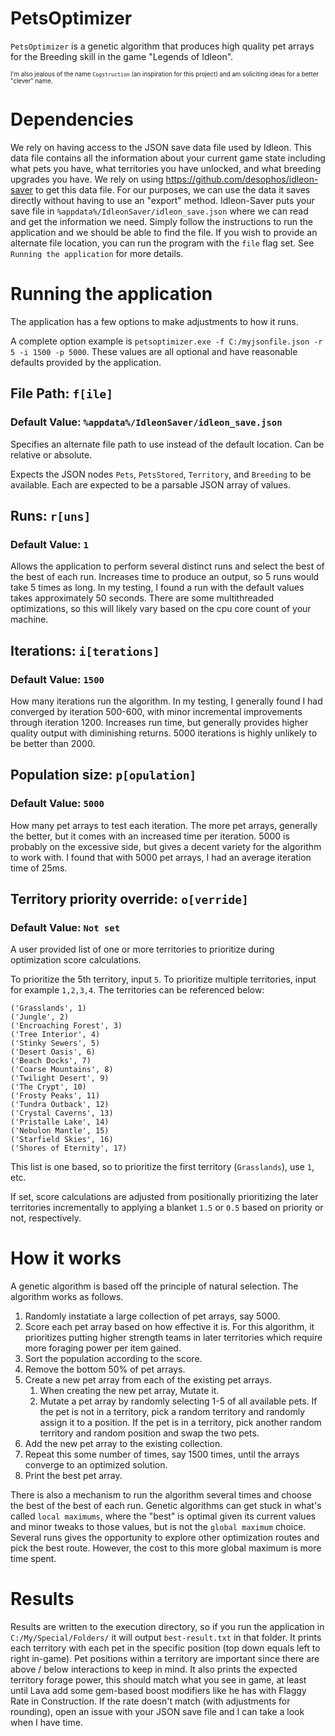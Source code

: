 # PetsOptimizer

`PetsOptimizer` is a genetic algorithm that produces high quality pet arrays for the Breeding skill in the game "Legends of Idleon".

<sup><sub>I'm also jealous of the name `Cogstruction` (an inspiration for this project) and am soliciting ideas for a better "clever" name.</sub></sup>

# Dependencies

We rely on having access to the JSON save data file used by Idleon. This data file contains all the information about your current game state including what pets you have, what territories you have unlocked, and what breeding upgrades you have. We rely on using https://github.com/desophos/idleon-saver to get this data file. For our purposes, we can use the data it saves directly without having to use an "export" method. Idleon-Saver puts your save file in `%appdata%/IdleonSaver/idleon_save.json` where we can read and get the information we need. Simply follow the instructions to run the application and we should be able to find the file. If you wish to provide an alternate file location, you can run the program with the `file` flag set. See `Running the application` for more details.

# Running the application

The application has a few options to make adjustments to how it runs.

A complete option example is `petsoptimizer.exe -f C:/myjsonfile.json -r 5 -i 1500 -p 5000`. These values are all optional and have reasonable defaults provided by the application.

## File Path: `f[ile]`

### Default Value: `%appdata%/IdleonSaver/idleon_save.json`

Specifies an alternate file path to use instead of the default location. Can be relative or absolute.

Expects the JSON nodes `Pets`, `PetsStored`, `Territory`, and `Breeding` to be available. Each are expected to be a parsable JSON array of values.

## Runs: `r[uns]`

### Default Value: `1`

Allows the application to perform several distinct runs and select the best of the best of each run. Increases time to produce an output, so 5 runs would take 5 times as long. In my testing, I found a run with the default values takes approximately 50 seconds. There are some multithreaded optimizations, so this will likely vary based on the cpu core count of your machine.

## Iterations: `i[terations]`

### Default Value: `1500`

How many iterations run the algorithm. In my testing, I generally found I had converged by iteration 500-600, with minor incremental improvements through iteration 1200. Increases run time, but generally provides higher quality output with diminishing returns. 5000 iterations is highly unlikely to be better than 2000.

## Population size: `p[opulation]`

### Default Value: `5000`

How many pet arrays to test each iteration. The more pet arrays, generally the better, but it comes with an increased time per iteration. 5000 is probably on the excessive side, but gives a decent variety for the algorithm to work with. I found that with 5000 pet arrays, I had an average iteration time of 25ms.

## Territory priority override: `o[verride]`

### Default Value: `Not set`

A user provided list of one or more territories to prioritize during optimization score calculations.

To prioritize the 5th territory, input `5`.
To prioritize multiple territories, input for example `1,2,3,4`.
The territories can be referenced below:

```
('Grasslands', 1)
('Jungle', 2)
('Encroaching Forest', 3)
('Tree Interior', 4)
('Stinky Sewers', 5)
('Desert Oasis', 6)
('Beach Docks', 7)
('Coarse Mountains', 8)
('Twilight Desert', 9)
('The Crypt', 10)
('Frosty Peaks', 11)
('Tundra Outback', 12)
('Crystal Caverns', 13)
('Pristalle Lake', 14)
('Nebulon Mantle', 15)
('Starfield Skies', 16)
('Shores of Eternity', 17)
```

This list is one based, so to prioritize the first territory (`Grasslands`), use `1`, etc.

If set, score calculations are adjusted from positionally prioritizing the later territories incrementally to applying a blanket `1.5` or `0.5` based on priority or not, respectively.

# How it works

A genetic algorithm is based off the principle of natural selection. The algorithm works as follows.

1. Randomly instatiate a large collection of pet arrays, say 5000.
2. Score each pet array based on how effective it is. For this algorithm, it prioritizes putting higher strength teams in later territories which require more foraging power per item gained.
3. Sort the population according to the score.
4. Remove the bottom 50% of pet arrays.
5. Create a new pet array from each of the existing pet arrays.
    1. When creating the new pet array, Mutate it.
    2. Mutate a pet array by randomly selecting 1-5 of all available pets. If the pet is not in a territory, pick a random territory and randomly assign it to a position. If the pet is in a territory, pick another random territory and random position and swap the two pets.
6. Add the new pet array to the existing collection.
7. Repeat this some number of times, say 1500 times, until the arrays converge to an optimized solution.
8. Print the best pet array.

There is also a mechanism to run the algorithm several times and choose the best of the best of each run. Genetic algorithms can get stuck in what's called `local maximums`, where the "best" is optimal given its current values and minor tweaks to those values, but is not the `global maximum` choice. Several runs gives the opportunity to explore other optimization routes and pick the best route. However, the cost to this more global maximum is more time spent.

# Results

Results are written to the execution directory, so if you run the application in `C:/My/Special/Folders/` it will output `best-result.txt` in that folder. It prints each territory with each pet in the specific position (top down equals left to right in-game). Pet positions within a territory are important since there are above / below interactions to keep in mind. It also prints the expected territory forage power, this should match what you see in game, at least until Lava add some gem-based boost modifiers like he has with Flaggy Rate in Construction. If the rate doesn't match (with adjustments for rounding), open an issue with your JSON save file and I can take a look when I have time.